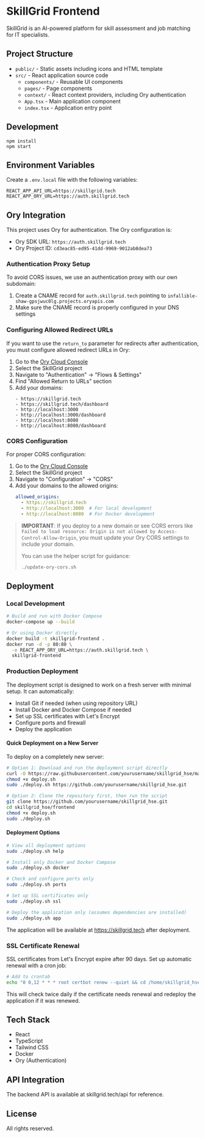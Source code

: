 # SkillGrid Frontend

SkillGrid is an AI-powered platform for skill assessment and job matching for IT specialists.

## Project Structure

- `public/` - Static assets including icons and HTML template
- `src/` - React application source code
  - `components/` - Reusable UI components
  - `pages/` - Page components
  - `context/` - React context providers, including Ory authentication
  - `App.tsx` - Main application component
  - `index.tsx` - Application entry point

## Development

```
npm install
npm start
```

## Environment Variables

Create a `.env.local` file with the following variables:

```
REACT_APP_API_URL=https://skillgrid.tech
REACT_APP_ORY_URL=https://auth.skillgrid.tech
```

## Ory Integration

This project uses Ory for authentication. The Ory configuration is:

- Ory SDK URL: `https://auth.skillgrid.tech`
- Ory Project ID: `cd3eac85-ed95-41dd-9969-9012ab8dea73`

### Authentication Proxy Setup

To avoid CORS issues, we use an authentication proxy with our own subdomain:

1. Create a CNAME record for `auth.skillgrid.tech` pointing to `infallible-shaw-gpsjwuc0lg.projects.oryapis.com`
2. Make sure the CNAME record is properly configured in your DNS settings

### Configuring Allowed Redirect URLs

If you want to use the `return_to` parameter for redirects after authentication, you must configure allowed redirect URLs in Ory:

1. Go to the [Ory Cloud Console](https://console.ory.sh/)
2. Select the SkillGrid project
3. Navigate to "Authentication" → "Flows & Settings"
4. Find "Allowed Return to URLs" section 
5. Add your domains:
   ```
   - https://skillgrid.tech
   - https://skillgrid.tech/dashboard
   - http://localhost:3000
   - http://localhost:3000/dashboard
   - http://localhost:8080
   - http://localhost:8080/dashboard
   ```

### CORS Configuration

For proper CORS configuration:

1. Go to the [Ory Cloud Console](https://console.ory.sh/)
2. Select the SkillGrid project
3. Navigate to "Configuration" → "CORS"
4. Add your domains to the allowed origins:
   ```yaml
   allowed_origins:
     - https://skillgrid.tech
     - http://localhost:3000  # For local development
     - http://localhost:8080  # For Docker development
   ```

> **IMPORTANT**: If you deploy to a new domain or see CORS errors like 
> `Failed to load resource: Origin is not allowed by Access-Control-Allow-Origin`, 
> you must update your Ory CORS settings to include your domain.
>
> You can use the helper script for guidance:
> ```bash
> ./update-ory-cors.sh
> ```

## Deployment

### Local Development

```bash
# Build and run with Docker Compose
docker-compose up --build

# Or using Docker directly
docker build -t skillgrid-frontend .
docker run -d -p 80:80 \
  -e REACT_APP_ORY_URL=https://auth.skillgrid.tech \
  skillgrid-frontend
```

### Production Deployment

The deployment script is designed to work on a fresh server with minimal setup. It can automatically:

- Install Git if needed (when using repository URL)
- Install Docker and Docker Compose if needed
- Set up SSL certificates with Let's Encrypt
- Configure ports and firewall
- Deploy the application

#### Quick Deployment on a New Server

To deploy on a completely new server:

```bash
# Option 1: Download and run the deployment script directly
curl -O https://raw.githubusercontent.com/yourusername/skillgrid_hse/main/frontend/deploy.sh
chmod +x deploy.sh
sudo ./deploy.sh https://github.com/yourusername/skillgrid_hse.git
```

```bash
# Option 2: Clone the repository first, then run the script
git clone https://github.com/yourusername/skillgrid_hse.git
cd skillgrid_hse/frontend
chmod +x deploy.sh
sudo ./deploy.sh
```

#### Deployment Options

```bash
# View all deployment options
sudo ./deploy.sh help

# Install only Docker and Docker Compose
sudo ./deploy.sh docker

# Check and configure ports only
sudo ./deploy.sh ports

# Set up SSL certificates only
sudo ./deploy.sh ssl  

# Deploy the application only (assumes dependencies are installed)
sudo ./deploy.sh app
```

The application will be available at https://skillgrid.tech after deployment.

### SSL Certificate Renewal

SSL certificates from Let's Encrypt expire after 90 days. Set up automatic renewal with a cron job:

```bash
# Add to crontab
echo "0 0,12 * * * root certbot renew --quiet && cd /home/skillgrid_hse/frontend && ./deploy.sh app" | sudo tee -a /etc/crontab
```

This will check twice daily if the certificate needs renewal and redeploy the application if it was renewed.

## Tech Stack

- React
- TypeScript
- Tailwind CSS
- Docker
- Ory (Authentication)

## API Integration

The backend API is available at skillgrid.tech/api for reference.

## License

All rights reserved.
